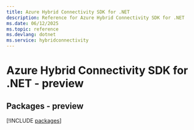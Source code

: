 ```yaml
---
title: Azure Hybrid Connectivity SDK for .NET
description: Reference for Azure Hybrid Connectivity SDK for .NET
ms.date: 06/12/2025
ms.topic: reference
ms.devlang: dotnet
ms.service: hybridconnectivity
---
```

# Azure Hybrid Connectivity SDK for .NET - preview
## Packages - preview
[!INCLUDE [packages](hybrid-connectivity-index.md)]